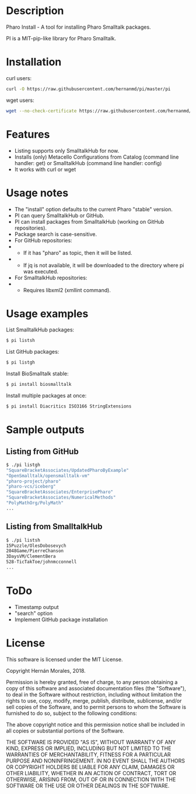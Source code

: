 # Description

Pharo Install - A tool for installing Pharo Smalltalk packages.

PI is a MIT-pip-like library for Pharo Smalltalk.

# Installation

curl users:
```bash
curl -O https://raw.githubusercontent.com/hernanmd/pi/master/pi
```

wget users:
```bash
wget --no-check-certificate https://raw.githubusercontent.com/hernanmd/pi/master/pi
```

# Features

  - Listing supports only SmalltalkHub for now. 
  - Installs (only) Metacello Configurations from Catalog (command line handler: get) or SmalltalkHub (command line handler: config)
  - It works with curl or wget

# Usage notes

  - The "install" option defaults to the current Pharo "stable" version. 
  - PI can query SmalltalkHub or GitHub. 
  - PI can install packages from SmalltalkHub (working on GitHub repositories).
  - Package search is case-sensitive.
  - For GitHub repositories: 
  - - If it has "pharo" as topic, then it will be listed.
  - - If jq is not available, it will be downloaded to the directory where pi was executed.
  - For SmalltalkHub repositories: 
  - - Requires libxml2 (xmllint command).
  

# Usage examples

List SmalltalkHub packages:

```bash
$ pi listsh
```

List GitHub packages:

```bash
$ pi listgh
```

Install BioSmalltalk stable:

```bash
$ pi install biosmalltalk
```

Install multiple packages at once:

```bash
$ pi install Diacritics ISO3166 StringExtensions
```

# Sample outputs

## Listing from GitHub

```bash
$ ./pi listgh
"SquareBracketAssociates/UpdatedPharoByExample"
"OpenSmalltalk/opensmalltalk-vm"
"pharo-project/pharo"
"pharo-vcs/iceberg"
"SquareBracketAssociates/EnterprisePharo"
"SquareBracketAssociates/NumericalMethods"
"PolyMathOrg/PolyMath"
...
```

## Listing from SmalltalkHub

```bash
$ ./pi listsh
15Puzzle/OlesDobosevych
2048Game/PierreChanson
3DaysVM/ClementBera
528-TicTakToe/johnmcconnell
...
```

# ToDo

  - Timestamp output
  - "search" option
  - Implement GitHub package installation

# License

This software is licensed under the MIT License.

Copyright Hernán Morales, 2018.

Permission is hereby granted, free of charge, to any person obtaining a copy of this software and associated documentation files (the "Software"), to deal in the Software without restriction, including without limitation the rights to use, copy, modify, merge, publish, distribute, sublicense, and/or sell copies of the Software, and to permit persons to whom the Software is furnished to do so, subject to the following conditions:

The above copyright notice and this permission notice shall be included in all copies or substantial portions of the Software.

THE SOFTWARE IS PROVIDED "AS IS", WITHOUT WARRANTY OF ANY KIND, EXPRESS OR IMPLIED, INCLUDING BUT NOT LIMITED TO THE WARRANTIES OF MERCHANTABILITY, FITNESS FOR A PARTICULAR PURPOSE AND NONINFRINGEMENT. IN NO EVENT SHALL THE AUTHORS OR COPYRIGHT HOLDERS BE LIABLE FOR ANY CLAIM, DAMAGES OR OTHER LIABILITY, WHETHER IN AN ACTION OF CONTRACT, TORT OR OTHERWISE, ARISING FROM, OUT OF OR IN CONNECTION WITH THE SOFTWARE OR THE USE OR OTHER DEALINGS IN THE SOFTWARE.
